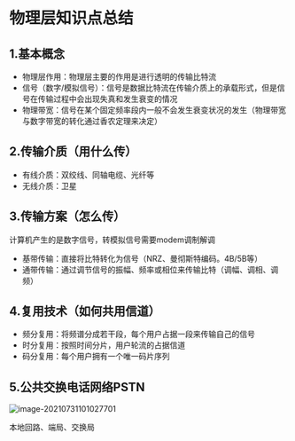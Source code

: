# 物理层知识点总结

## 1.基本概念

* 物理层作用：物理层主要的作用是进行透明的传输比特流
* 信号（数字/模拟信号）：信号是数据比特流在传输介质上的承载形式，但是信号在传输过程中会出现失真和发生衰变的情况
* 物理带宽：信号在某个固定频率段内一般不会发生衰变状况的发生（物理带宽与数字带宽的转化通过香农定理来决定）

## 2.传输介质（用什么传）

* 有线介质：双绞线、同轴电缆、光纤等
* 无线介质：卫星

## 3.传输方案（怎么传）

计算机产生的是数字信号，转模拟信号需要modem调制解调

* 基带传输：直接将比特转化为信号（NRZ、曼彻斯特编码。4B/5B等）
* 通带传输：通过调节信号的振幅、频率或相位来传输比特（调幅、调相、调频）

## 4.复用技术（如何共用信道）

* 频分复用：将频谱分成若干段，每个用户占据一段来传输自己的信号
* 时分复用：按照时间分片，用户轮流的占据信道
* 码分复用：每个用户拥有一个唯一码片序列

## 5.公共交换电话网络PSTN

![image-20210731101027701](D:\workspace\LearningNotebook\docs\计算机网络\pictures\image-20210731101027701.png)

本地回路、端局、交换局